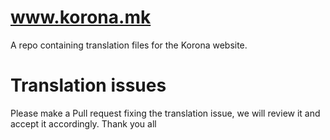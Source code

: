 # www.korona.mk
A repo containing translation files for the Korona website.

# Translation issues
Please make a Pull request fixing the translation issue, we will review it and accept it accordingly.
Thank you all
